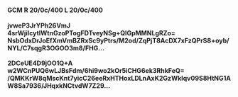 #### GCM R 20/0c/400 L 20/0c/400
**jvweP3JrYPh26VmJ**<br/>**4srWjiIcytIWtnGzoPTogFDTveyNSg+QlGpMMNLgRZo=**<br/>**NsbOdxDrJoEfXmVmBZRxSc9yPtrs/M2od/ZqPjT8AcDX7xFzQPrS8+oyb/NYL/C7sqgR3OGOO3m8/FHG...**<br/><br/>
**2DCeUE4D9jOO1Q+A**<br/>**w2WCnPUQ6wLJBsFdm/6hi9wo2kOr5iCHG6ek3RhkFeQ=**<br/>**/QMKKrW8qMscKnt7yicC26eeRxHTHoxLDLnAxK2GzWkIqv09S8HtNG1AW8Sa7936/JHqxkNCtvdW7Z29...**